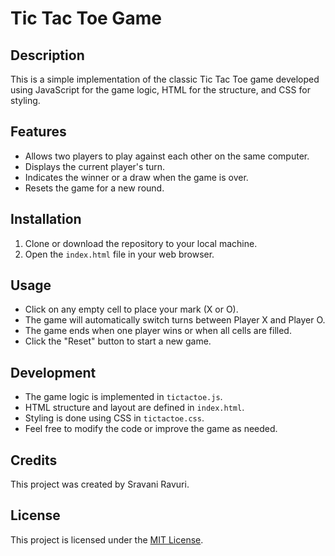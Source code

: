# Tic Tac Toe Game

## Description
This is a simple implementation of the classic Tic Tac Toe game developed using JavaScript for the game logic, HTML for the structure, and CSS for styling.

## Features
- Allows two players to play against each other on the same computer.
- Displays the current player's turn.
- Indicates the winner or a draw when the game is over.
- Resets the game for a new round.

## Installation
1. Clone or download the repository to your local machine.
2. Open the `index.html` file in your web browser.

## Usage
- Click on any empty cell to place your mark (X or O).
- The game will automatically switch turns between Player X and Player O.
- The game ends when one player wins or when all cells are filled.
- Click the "Reset" button to start a new game.

## Development
- The game logic is implemented in `tictactoe.js`.
- HTML structure and layout are defined in `index.html`.
- Styling is done using CSS in `tictactoe.css`.
- Feel free to modify the code or improve the game as needed.

## Credits
This project was created by Sravani Ravuri.

## License
This project is licensed under the [MIT License](LICENSE).
